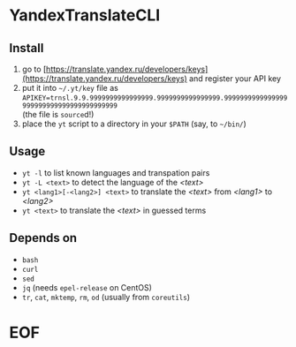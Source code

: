 # YandexTranslateCLI

## Install

1. go to [https://translate.yandex.ru/developers/keys](https://translate.yandex.ru/developers/keys) and register your API key
2. put it into `~/.yt/key` file as  
`APIKEY=trnsl.9.9.9999999999999999.9999999999999999.9999999999999999999999999999999999999999`  
(the file is `source`d!)
3. place the `yt` script to a directory in your `$PATH` (say, to `~/bin/`)

## Usage

- `yt -l` to list known languages and transpation pairs
- `yt -L <text>` to detect the language of the _\<text>_
- `yt <lang1>[-<lang2>] <text>` to translate the _\<text>_ from _\<lang1>_ to _\<lang2>_
- `yt <text>` to translate the _\<text>_ in guessed terms

## Depends on

- `bash`
- `curl`
- `sed`
- `jq` (needs `epel-release` on CentOS)
- `tr`, `cat`, `mktemp`, `rm`, `od` (usually from `coreutils`)

# EOF #
